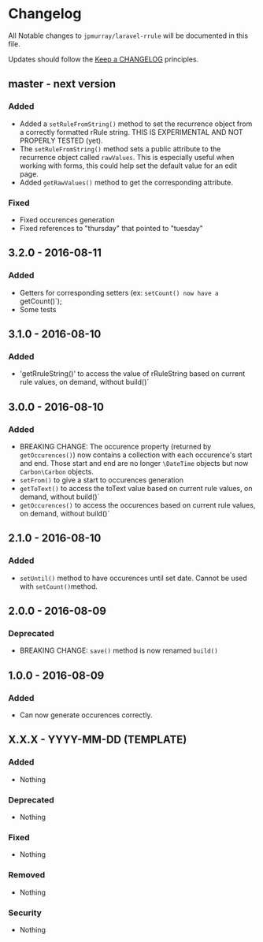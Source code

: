 # Changelog

All Notable changes to `jpmurray/laravel-rrule` will be documented in this file.

Updates should follow the [Keep a CHANGELOG](http://keepachangelog.com/) principles.

## master - next version
### Added
- Added a `setRuleFromString()` method to set the recurrence object from a correctly formatted rRule string. THIS IS EXPERIMENTAL AND NOT PROPERLY TESTED (yet).
- The `setRuleFromString()` method sets a public attribute to the recurrence object called `rawValues`. This is especially useful when working with forms, this could help set the default value for an edit page.
- Added `getRawValues()` method to get the corresponding attribute.

### Fixed
- Fixed occurences generation
- Fixed references to "thursday" that pointed to "tuesday"

## 3.2.0 - 2016-08-11
### Added
- Getters for corresponding setters (ex: `setCount() now have a `getCount()`);
- Some tests

## 3.1.0 - 2016-08-10

### Added
- 'getRruleString()' to access the value of rRuleString based on current rule values, on demand, without build()`

## 3.0.0 - 2016-08-10

### Added
- BREAKING CHANGE: The occurence property (returned by `getOccurences()`) now contains a collection with each occurence's start and end. Those start and end are no longer `\DateTime` objects but now `Carbon\Carbon` objects.
- `setFrom()` to give a start to occurences generation
- `getToText()` to access the toText value based on current rule values, on demand, without build()`
- `getOccurences()` to access the occurences based on current rule values, on demand, without build()`

## 2.1.0 - 2016-08-10

### Added
- `setUntil()` method to have occurences until set date. Cannot be used with `setCount()`method.

## 2.0.0 - 2016-08-09

### Deprecated
- BREAKING CHANGE: `save()` method is now renamed `build()`

## 1.0.0 - 2016-08-09

### Added
- Can now generate occurences correctly.

## X.X.X - YYYY-MM-DD (TEMPLATE)

### Added
- Nothing

### Deprecated
- Nothing

### Fixed
- Nothing

### Removed
- Nothing

### Security
- Nothing
